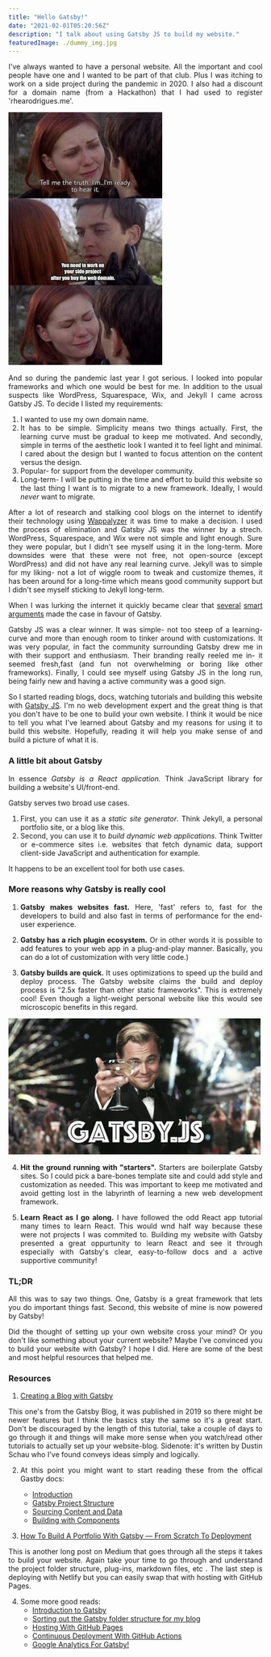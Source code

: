 ```yaml
---
title: "Hello Gatsby!"
date: "2021-02-01T05:20:56Z"
description: "I talk about using Gatsby JS to build my website."
featuredImage: ./dummy_img.jpg
---
```

<style>
body {
text-align: justify
}

</style>


I've always wanted to have a personal website. All the important and cool people have one and I wanted to be part of that club. Plus I was itching to work on a side project during the pandemic in 2020. I also had a discount for a domain name (from a Hackathon) that I had used to register 'rhearodrigues.me'. 

![side-project-meme](side-project-meme.png)

And so during the pandemic last year I got serious. I looked into popular frameworks and which one would be best for me. In addition to the usual suspects like WordPress, Squarespace, Wix, and Jekyll I came across Gatsby JS. To decide I listed my requirements: 
1. I wanted to use my own domain name.
2. It has to be simple. Simplicity means two things actually. First, the learning curve must be gradual to keep me motivated. And secondly, simple in terms of the aesthetic look I wanted it to feel light and minimal. I cared about the design but I wanted to focus attention on the content versus the design.
3. Popular- for support from the developer community.
4. Long-term- I will be putting in the time and effort to build this website so the last thing I want is to migrate to a new framework. Ideally, I would _never_ want to migrate.

After a lot of research and stalking cool blogs on the internet to identify their technology using [Wappalyzer](https://www.wappalyzer.com/) it was time to make a decision. I used the process of elimination and Gatsby JS was the winner by a strech. WordPress, Squarespace, and Wix were not simple and light enough. Sure they were popular, but I didn't see myself using it in the long-term. More downsides were that these were not free, not open-source (except WordPress) and did not have any real learning curve. Jekyll was to simple for my liking- not a lot of wiggle room to tweak and customize themes, it has been around for a long-time which means good community support but I didn't see myself sticking to Jekyll long-term. 

When I was lurking the internet it quickly became clear that [several](https://www.youtube.com/watch?v=L3Un8Zp4r6k) [smart](https://www.taniarascia.com/migrating-from-wordpress-to-gatsby/) [arguments](https://www.jerriepelser.com/blog/migrating-blog-hugo-to-gatsby) made the case in favour of Gatsby.

Gatsby JS was a clear winner. It was simple- not too steep of a learning-curve and more than enough room to tinker around with customizations. It was very popular, in fact the community surrounding Gatsby drew me in with their support and enthusiasm. Their branding really reeled me in- it seemed fresh,fast (and fun not overwhelming or boring like other frameworks). Finally, I could see myself using Gatsby JS in the long run, being fairly new and having a active community was a good sign. 

So I started reading blogs, docs, watching tutorials and building this website with [Gatsby JS](https://www.gatsbyjs.com/). I'm no web development expert and the great thing is that you don't have to be one to build your own website. I think it would be nice to tell you what I've learned about Gatsby and my reasons for using it to build this website. Hopefully, reading it will help you make sense of and build a picture of what it is. 


### A little bit about Gatsby

In essence *Gatsby is a React application.* Think JavaScript library for building a website's UI/front-end.

Gatsby serves two broad use cases. 
1. First, you can use it as a *static site generator*. Think Jekyll, a personal portfolio site, or a blog like this. 
2. Second, you can use it to *build dynamic web applications*. Think Twitter or e-commerce sites i.e. websites that fetch dynamic data, support client-side JavaScript and authentication for example. 

It happens to be an excellent tool for both use cases.

### More reasons why Gatsby is really cool

1. **Gatsby makes websites fast.** Here, 'fast' refers to, fast for the developers to build and also fast in terms of performance for the end-user experience.

2. **Gatsby has a rich plugin ecosystem.** Or in other words it is possible to add features to your web app in a plug-and-play manner. Basically, you can do a lot of customization with very little code.) 

3. **Gatsby builds are quick.** It uses optimizations to speed up the build and deploy process. The Gatsby website claims the build and deploy process is "2.5x faster than other static frameworks". This is extremely cool! Even though a light-weight personal website like this would see microscopic benefits in this regard.

![gatsby-meme](gatsby-meme.png)


4. **Hit the ground running with "starters".** Starters are boilerplate Gatsby sites. So I could pick a bare-bones template site and could add style and customization as needed.
This was important to keep me motivated and avoid getting lost in the labyrinth of learning a new web development framework.

5. **Learn React as I go along.** I have followed the odd React app tutorial many times to learn React. This would wnd half way because these were not projects I was commited to. Building my website with Gatsby presented a great oppurtunity to learn React and see it through especially with Gatsby's clear, easy-to-follow docs and a active supportive community!

###  TL;DR
All this was to say two things. One, Gatsby is a great framework that lets you do important things fast. Second, this website of mine is now powered by Gatsby! 

Did the thought of setting up your own website cross your mind? Or you don't like something about your current website? Maybe I've convinced you to build your website with Gatsby? I hope I did. Here are some of the best and most helpful resources that helped me.

### Resources

1. [Creating a Blog with Gatsby](https://www.gatsbyjs.com/blog/2017-07-19-creating-a-blog-with-gatsby/)

This one's from the Gatsby Blog, it was published in 2019 so there might be newer features but I think the basics stay the same so it's a great start. Don't be discouraged by the length of this tutorial, take a couple of days to go through it and things will make more sense when you watch/read other tutorials to actually set up your website-blog. Sidenote: it's written by Dustin Schau who I've found conveys ideas simply and logically. 

2. At this point you might want to start reading these from the offical Gastby docs:
   - [Introduction](https://www.gatsbyjs.com/docs/)
   - [Gatsby Project Structure](https://www.gatsbyjs.com/docs/reference/gatsby-project-structure/)
   - [Sourcing Content and Data](https://www.gatsbyjs.com/docs/content-and-data/)
   - [Building with Components](https://www.gatsbyjs.com/docs/conceptual/building-with-components/#page-template-components)

3.  [How To Build A Portfolio With Gatsby — From Scratch To Deployment](https://konstantinmuenster.medium.com/how-to-build-a-portfolio-with-gatsby-from-scratch-to-deployment-cacbf7a1527)

This is another long post on Medium that goes through all the steps it takes to build your website. Again take your time to go through and understand the project folder structure, plug-ins, markdown files, etc . The last step is deploying with Netlify but you can easily swap that with hosting with GitHub Pages.  

4. Some more good reads:
    - [Introduction to Gatsby](https://flaviocopes.com/gatsby/)
    - [Sorting out the Gatsby folder structure for my blog](https://www.jerriepelser.com/blog/sorting-out-gatsby-folder-structure/)
    - [Hosting With GitHub Pages](https://missrhea.github.io/Hosting-With-GitHub-Pages/)
    - [Continuous Deployment With GitHub Actions](https://missrhea.github.io/Continuous-Deployment-With-GitHub-Actions/)
    - [Google Analytics For Gatsby!](https://missrhea.github.io/Google-Analytics-For-Gatsby/)